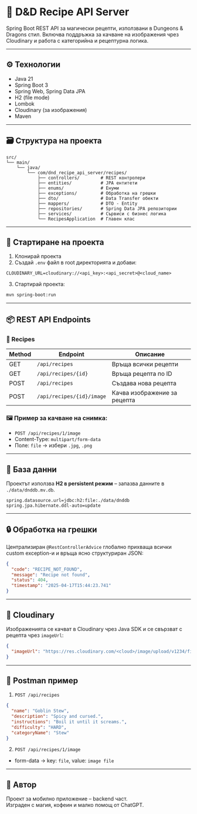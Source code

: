 # 🧙 D&D Recipe API Server

Spring Boot REST API за магически рецепти, използвани в Dungeons & Dragons стил. Включва поддръжка за качване на изображения чрез Cloudinary и работа с категорийна и рецептурна логика.

---

## ⚙️ Технологии

- Java 21
- Spring Boot 3
- Spring Web, Spring Data JPA
- H2 (file mode)
- Lombok
- Cloudinary (за изображения)
- Maven

---

## 🗃️ Структура на проекта

```
src/
└── main/
    └── java/
        └── com/dnd_recipe_api_server/recipes/
            ├── controllers/        # REST контролери
            ├── entities/           # JPA ентитети
            ├── enums/              # Енуми
            ├── exceptions/         # Обработка на грешки
            ├── dto/                # Data Transfer обекти
            ├── mappers/            # DTO - Entity
            ├── repositories/       # Spring Data JPA репозитории
            ├── services/           # Сървиси с бизнес логика
            └── RecipesApplication  # Главен клас
```

---

## 🚀 Стартиране на проекта

1. Клонирай проекта
2. Създай `.env` файл в root директорията и добави:

```env
CLOUDINARY_URL=cloudinary://<api_key>:<api_secret>@<cloud_name>
```

3. Стартирай проекта:
```bash
mvn spring-boot:run
```

---

## 📦 REST API Endpoints

### 📄 Recipes

| Method | Endpoint                 | Описание                        |
|--------|--------------------------|---------------------------------|
| GET    | `/api/recipes`           | Връща всички рецепти            |
| GET    | `/api/recipes/{id}`      | Връща рецепта по ID             |
| POST   | `/api/recipes`           | Създава нова рецепта            |
| POST   | `/api/recipes/{id}/image`| Качва изображение за рецепта    |

### 🖼 Пример за качване на снимка:
- `POST /api/recipes/1/image`
- Content-Type: `multipart/form-data`
- Поле: `file` → избери `.jpg`, `.png`

---

## 💾 База данни

Проектът използва **H2 в persistent режим** – запазва данните в `./data/dnddb.mv.db`.

```properties
spring.datasource.url=jdbc:h2:file:./data/dnddb
spring.jpa.hibernate.ddl-auto=update
```

---

## 🔒 Обработка на грешки

Централизиран `@RestControllerAdvice` глобално прихваща всички custom exception-и и връща ясно структуриран JSON:

```json
{
  "code": "RECIPE_NOT_FOUND",
  "message": "Recipe not found",
  "status": 404,
  "timestamp": "2025-04-17T15:44:23.741"
}
```

---

## 📸 Cloudinary

Изображенията се качват в Cloudinary чрез Java SDK и се свързват с рецепта чрез `imageUrl`:

```json
{
  "imageUrl": "https://res.cloudinary.com/<cloud>/image/upload/v1234/filename.jpg"
}
```

---

## 🧪 Postman пример

1. `POST /api/recipes`
```json
{
  "name": "Goblin Stew",
  "description": "Spicy and cursed.",
  "instructions": "Boil it until it screams.",
  "difficulty": "HARD",
  "categoryName": "Stew"
}
```

2. `POST /api/recipes/1/image`
- form-data → key: `file`, value: `image file`

---

## 🐉 Автор

Проект за мобилно приложение – backend част.  
Изграден с магия, кофеин и малко помощ от ChatGPT.
